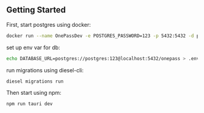 ## Getting Started

First, start postgres using docker:

```bash
docker run --name OnePassDev -e POSTGRES_PASSWORD=123 -p 5432:5432 -d postgres
```

set up env var for db:

```bash
echo DATABASE_URL=postgres://postgres:123@localhost:5432/onepass > .env
```

run migrations using diesel-cli:

```bash
diesel migrations run
```

Then start using npm:

```bash
npm run tauri dev
```

